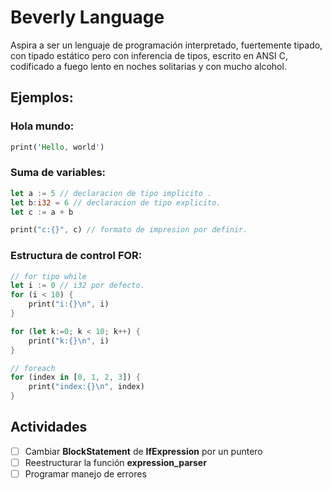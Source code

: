 # Beverly Language

Aspira a ser un lenguaje de programación interpretado, fuertemente tipado, con tipado estático pero con inferencia de tipos, escrito en ANSI C, codificado a fuego lento en noches solitarias y con mucho alcohol.


## Ejemplos:

### Hola mundo:
```rust
print('Hello, world')
```

### Suma de variables:
```rust
let a := 5 // declaracion de tipo implicito .
let b:i32 = 6 // declaracion de tipo explicito.
let c := a + b

print("c:{}", c) // formato de impresion por definir.
```

### Estructura de control FOR:
```rust
// for tipo while
let i := 0 // i32 por defecto.
for (i < 10) {
    print("i:{}\n", i)
}

for (let k:=0; k < 10; k++) {
    print("k:{}\n", i)
}

// foreach
for (index in [0, 1, 2, 3]) {
    print("index:{}\n", index)
}


```



## Actividades

- [ ] Cambiar **BlockStatement** de **IfExpression** por un puntero
- [ ] Reestructurar la función **expression_parser**
- [ ] Programar manejo de errores